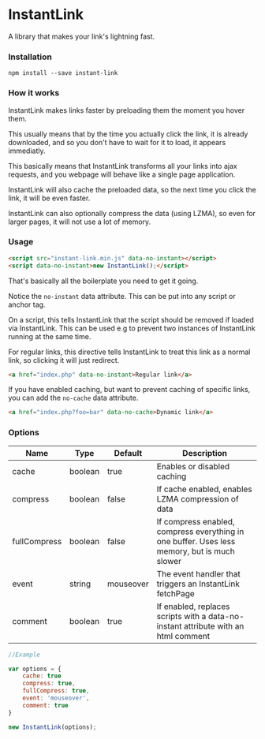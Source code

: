 # InstantLink

A library that makes your link's lightning fast.

### Installation

`npm install --save instant-link`

### How it works

InstantLink makes links faster by preloading them the moment you hover them.

This usually means that by the time you actually click the link, it is already downloaded, and so you don't have to wait for it to load, it appears immediatly.

This basically means that InstantLink transforms all your links into ajax requests, and you webpage will behave like a single page application.

InstantLink will also cache the preloaded data, so the next time you click the link, it will be even faster.

InstantLink can also optionally compress the data (using LZMA), so even for larger pages, it will not use a lot of memory.

### Usage

```html
<script src="instant-link.min.js" data-no-instant></script>
<script data-no-instant>new InstantLink();</script>
```

That's basically all the boilerplate you need to get it going.

Notice the `no-instant` data attribute. This can be put into any script or anchor tag.

On a script, this tells InstantLink that the script should be removed if loaded via InstantLink. This can be used e.g to prevent two instances of InstantLink running at the same time.

For regular links, this directive tells InstantLink to treat this link as a normal link, so clicking it will just redirect.

```html
<a href="index.php" data-no-instant>Regular link</a>
```

If you have enabled caching, but want to prevent caching of specific links, you can add the `no-cache` data attribute.

```html
<a href="index.php?foo=bar" data-no-cache>Dynamic link</a>
```

### Options

| Name         | Type    | Default   | Description                                                                                  |
|--------------|---------|-----------|----------------------------------------------------------------------------------------------|
| cache        | boolean | true      | Enables or disabled caching                                                                  |
| compress     | boolean | false     | If cache enabled, enables LZMA compression of data                                           |
| fullCompress | boolean | false     | If compress enabled, compress everything in one buffer. Uses less memory, but is much slower |
| event        | string  | mouseover | The event handler that triggers an InstantLink fetchPage                                     |
| comment      | boolean | true      | If enabled, replaces scripts with a data-no-instant attribute with an html comment           |

```javascript
//Example

var options = {
    cache: true
    compress: true,
    fullCompress: true,
    event: 'mouseover',
    comment: true
}

new InstantLink(options);
```


